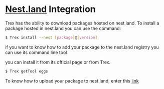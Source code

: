 # [Nest.land](https://nest.land/) Integration

Trex has the ability to download packages hosted on nest.land. To install a package hosted in nest.land you can use the command:

```sh
$ Trex install --nest [package]@[version]
```

if you want to know how to add your package to the nest.land registry you can use its command line tool

you can install it from its official page or from Trex.

```sh
$ Trex getTool eggs
```

To know how to upload your package to nest.land, enter this [link](https://nest.land/docs)
